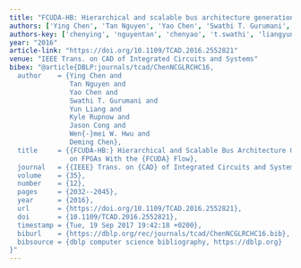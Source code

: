 ```yaml
---
title: "FCUDA-HB: Hierarchical and scalable bus architecture generation on fpgas with the FCUDA flow"
authors: ['Ying Chen', 'Tan Nguyen', 'Yao Chen', 'Swathi T. Gurumani', 'Yun Liang 0001', 'Kyle Rupnow', 'Jason Cong', 'Wen-mei W. Hwu', 'Deming Chen']
authors-key: ['chenying', 'nguyentan', 'chenyao', 't.swathi', 'liangyun', 'rupnowkyle', 'congjason', 'w.wenmei', 'chendeming']
year: "2016"
article-link: "https://doi.org/10.1109/TCAD.2016.2552821"
venue: "IEEE Trans. on CAD of Integrated Circuits and Systems"
bibex: "@article{DBLP:journals/tcad/ChenNCGLRCHC16,
  author    = {Ying Chen and
               Tan Nguyen and
               Yao Chen and
               Swathi T. Gurumani and
               Yun Liang and
               Kyle Rupnow and
               Jason Cong and
               Wen{-}mei W. Hwu and
               Deming Chen},
  title     = {{FCUDA-HB:} Hierarchical and Scalable Bus Architecture Generation
               on FPGAs With the {FCUDA} Flow},
  journal   = {{IEEE} Trans. on {CAD} of Integrated Circuits and Systems},
  volume    = {35},
  number    = {12},
  pages     = {2032--2045},
  year      = {2016},
  url       = {https://doi.org/10.1109/TCAD.2016.2552821},
  doi       = {10.1109/TCAD.2016.2552821},
  timestamp = {Tue, 19 Sep 2017 19:42:18 +0200},
  biburl    = {https://dblp.org/rec/journals/tcad/ChenNCGLRCHC16.bib},
  bibsource = {dblp computer science bibliography, https://dblp.org}
}"
---
```

